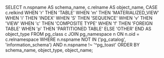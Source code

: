 SELECT
    n.nspname AS schema_name,
    c.relname AS object_name,
    CASE c.relkind
        WHEN 'r' THEN 'TABLE'
        WHEN 'm' THEN 'MATERIALIZED_VIEW'
        WHEN 'i' THEN 'INDEX'
        WHEN 'S' THEN 'SEQUENCE'
        WHEN 'v' THEN 'VIEW'
        WHEN 'c' THEN 'COMPOSITE TYPE'
        WHEN 'f' THEN 'FOREIGN TABLE'
        WHEN 'p' THEN 'PARTITIONED TABLE'
        ELSE 'OTHER'
    END AS object_type
FROM
    pg_class c
JOIN
    pg_namespace n ON n.oid = c.relnamespace
WHERE
    n.nspname NOT IN ('pg_catalog', 'information_schema')
    AND n.nspname !~ '^pg_toast'
ORDER BY
    schema_name, object_type, object_name;